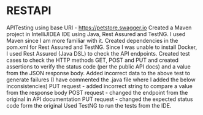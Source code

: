 # RESTAPI
APITesting using base URI -  https://petstore.swagger.io
Created a Maven project in IntelliJIDEA IDE using Java, Rest Assured and TestNG. I used Maven since I am more familiar with it. 
Created dependencies in the pom.xml for Rest Assured and TestNG. Since I was unable to install Docker, I used Rest Assured (Java DSL) to check the API endpoints. 
Created test cases to check the HTTP methods GET, POST and PUT and created assertions to verify the status code (per the public API docs) and a value from the JSON response body. 
Added incorrect data to the above test to generate failures (I have commented the .java file where I added the below inconsistencies)
  PUT request -  added incorrect string to compare a value from the response body 
  POST request - changed the endpoint from the original in API documentation
  PUT request - changed the expected status code form the original
Used TestNG to run the tests from the IDE. 
